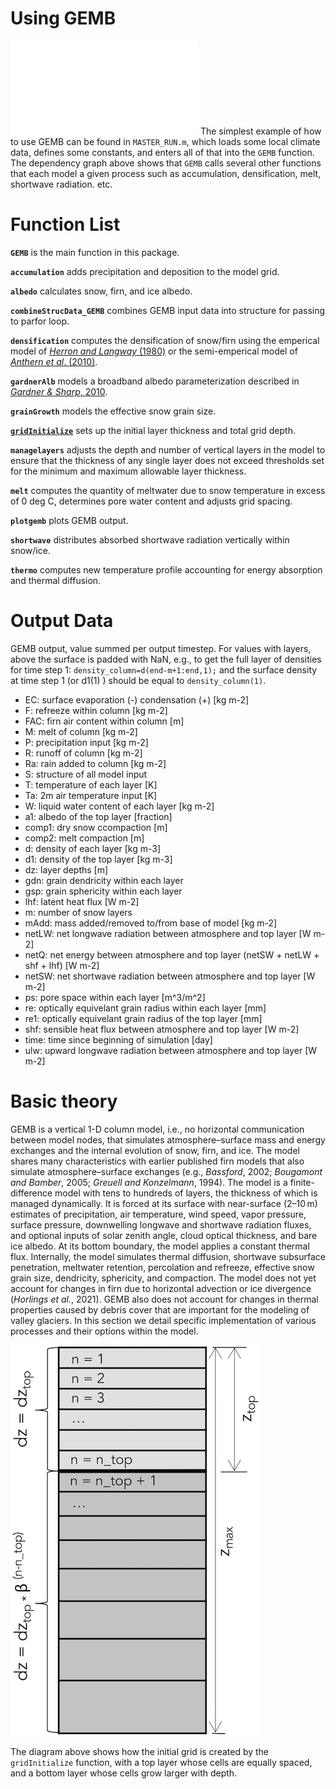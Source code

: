 # Using GEMB
![](figures/DependencyGraph.pdf)
The simplest example of how to use GEMB can be found in `MASTER_RUN.m`, which loads some local climate data, defines some constants, and enters all of that into the `GEMB` function. The dependency graph above shows that `GEMB` calls several other functions that each model a given process such as accumulation, densification, melt, shortwave radiation. etc.

# Function List 

**`GEMB`** is the main function in this package. 

**`accumulation`** adds precipitation and deposition to the model grid.

**`albedo`** calculates snow, firn, and ice albedo.

**`combineStrucData_GEMB`** combines GEMB input data into structure for passing to parfor loop. 

**`densification`** computes the densification of snow/firn using the emperical model of [*Herron and Langway* (1980)](doi.org/10.3189/S0022143000015239) or the semi-emperical model of [*Anthern et al*. (2010)](https://doi.org/10.1029/2009JF001306).

**`gardnerAlb`** models a broadband albedo parameterization described in [*Gardner & Sharp*, 2010](doi.org/10.1029/2009jf001444). 

**`grainGrowth`** models the effective snow grain size.

[**`gridInitialize`**](gridInitialize_documentation.md) sets up the initial layer thickness and total grid depth.  

**`managelayers`** adjusts the depth and number of vertical layers in the model to ensure that the thickness of any single layer does not exceed thresholds set for the minimum and maximum allowable layer thickness. 

**`melt`** computes the quantity of meltwater due to snow temperature in excess of 0 deg C, determines pore water content and adjusts grid spacing.

**`plotgemb`** plots GEMB output.

**`shortwave`** distributes absorbed shortwave radiation vertically within snow/ice.

**`thermo`** computes new temperature profile accounting for energy absorption and thermal diffusion.

# Output Data 

GEMB output, value summed per output timestep. For values with layers, above the surface is padded with NaN, e.g., to get the full layer of densities for time step 1: `density_column=d(end-m+1:end,1);` and the surface density at time step 1 (or d1(1) ) should be equal to `density_column(1)`.

* EC: surface evaporation (-) condensation (+) [kg m-2]
* F: refreeze within column [kg m-2]
* FAC: firn air content within column [m]
* M: melt of column [kg m-2]
* P: precipitation input [kg m-2]
* R: runoff of column [kg m-2]
* Ra: rain added to column [kg m-2]
* S: structure of all model input
* T: temperature of each layer [K]
* Ta: 2m air temperature input [K]
* W: liquid water content of each layer [kg m-2]
* a1: albedo of the top layer [fraction]
* comp1: dry snow ccompaction [m]
* comp2: melt compaction [m]
* d: density of each layer [kg m-3]
* d1: density of the top layer [kg m-3]
* dz: layer depths [m]
* gdn: grain dendricity within each layer
* gsp: grain sphericity within each layer
* lhf: latent heat flux [W m-2]
* m: number of snow layers
* mAdd: mass added/removed to/from base of model [kg m-2]
* netLW: net longwave radiation between atmosphere and top layer [W m-2]
* netQ: net energy between atmosphere and top layer (netSW + netLW + shf + lhf) [W m-2]
* netSW: net shortwave radiation between atmosphere and top layer [W m-2]
* ps: pore space within each layer [m^3/m^2]
* re: optically equivelant grain radius within each layer [mm]
* re1: optically equivelant grain radius of the top layer [mm]
* shf: sensible heat flux between atmosphere and top layer [W m-2]
* time: time since beginning of simulation [day]
* ulw: upward longwave radiation between atmosphere and top layer [W m-2]


# Basic theory
GEMB is a vertical 1-D column model, i.e., no horizontal communication between model nodes, that simulates atmosphere–surface mass and energy exchanges and the internal evolution of snow, firn, and ice. The model shares many characteristics with earlier published firn models that also simulate atmosphere–surface exchanges (e.g., *Bassford*, 2002; *Bougamont and Bamber*, 2005; *Greuell and Konzelmann*, 1994). The model is a finite-difference model with tens to hundreds of layers, the thickness of which is managed dynamically. It is forced at its surface with near-surface (2–10 m) estimates of precipitation, air temperature, wind speed, vapor pressure, surface pressure, downwelling longwave and shortwave radiation fluxes, and optional inputs of solar zenith angle, cloud optical thickness, and bare ice albedo. At its bottom boundary, the model applies a constant thermal flux. Internally, the model simulates thermal diffusion, shortwave subsurface penetration, meltwater retention, percolation and refreeze, effective snow grain size, dendricity, sphericity, and compaction. The model does not yet account for changes in firn due to horizontal advection or ice divergence (*Horlings et al.*, 2021). GEMB also does not account for changes in thermal properties caused by debris cover that are important for the modeling of valley glaciers. In this section we detail specific implementation of various processes and their options within the model.

![](figures/gardner2023_fig01.png)

The diagram above shows how the initial grid is created by the `gridInitialize` function, with a top layer whose cells are equally spaced, and a bottom layer whose cells grow larger with depth. 


